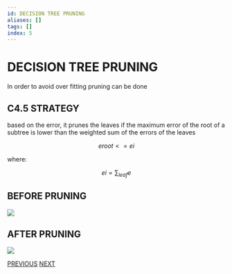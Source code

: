 ```yaml
---
id: DECISION TREE PRUNING
aliases: []
tags: []
index: 5
---
```


# DECISION TREE PRUNING

In order to avoid over fitting  pruning can be done

## C4.5 STRATEGY

based on the error, it prunes the leaves if the maximum error of the root of a subtree is lower than the weighted sum of the errors of the leaves

$$eroot <= ei$$

where:

$$
ei = \sum_{leaf}{e}
$$
## BEFORE PRUNING

![](datamining/Pasted_image_20231230175754.png)

## AFTER PRUNING

![](datamining/Pasted_image_20231230175803.png)


[PREVIOUS](DECISION_TREES.md) [NEXT](datamining/REGRESSION.md)
